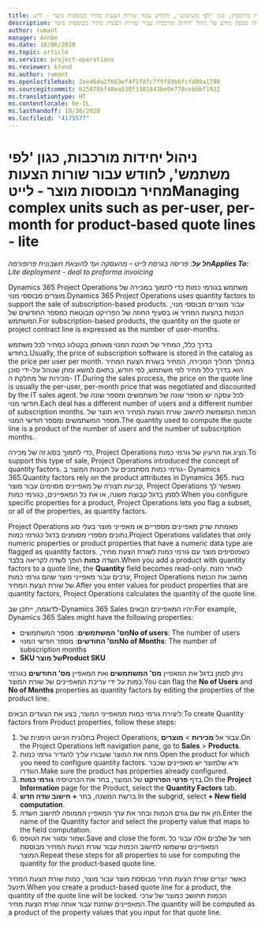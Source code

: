 ```yaml
---
title: ניהול יחידות מורכבות, כגון 'לפי משתמש', לחודש עבור שורות הצעות מחיר מבוססות מוצר - לייט
description: נושא זה מספק מידע על ניהול יחידות מורכבות עבור שורות הצעות מחיר מבוססות מוצר.
author: rumant
manager: Annbe
ms.date: 10/06/2020
ms.topic: article
ms.service: project-operations
ms.reviewer: kfend
ms.author: rumant
ms.openlocfilehash: 2ee46da2f663ef4f5f8fc7f9f89b6fcfd09a1798
ms.sourcegitcommit: 625878bf48ea530f3381843be0e778cebbbf1922
ms.translationtype: HT
ms.contentlocale: he-IL
ms.lasthandoff: 10/30/2020
ms.locfileid: "4175577"
---
```

# <a name="managing-complex-units-such-as-per-user-per-month-for-product-based-quote-lines---lite"></a><span data-ttu-id="50d69-103">ניהול יחידות מורכבות, כגון 'לפי משתמש', לחודש עבור שורות הצעות מחיר מבוססות מוצר - לייט</span><span class="sxs-lookup"><span data-stu-id="50d69-103">Managing complex units such as per-user, per-month for product-based quote lines - lite</span></span>

<span data-ttu-id="50d69-104">_**חל על**: פריסה בגרסת לייט – מהעסקה ועד להוצאת חשבונית פרופורמה_</span><span class="sxs-lookup"><span data-stu-id="50d69-104">_**Applies To:** Lite deployment - deal to proforma invoicing_</span></span>

<span data-ttu-id="50d69-105">Dynamics 365 Project Operations משתמש בגורמי כמות כדי לתמוך במכירה של מוצרים מבוססי מנוי.</span><span class="sxs-lookup"><span data-stu-id="50d69-105">Dynamics 365 Project Operations uses quantity factors to support the sale of subscription-based products.</span></span> <span data-ttu-id="50d69-106">עבור מוצרים מבוססי מנוי, הכמות בהצעת המחיר או בסעיף החוזה של הפרויקט מבוטאת כמספר החודשים של המשתמש.</span><span class="sxs-lookup"><span data-stu-id="50d69-106">For subscription-based products, the quantity on the quote or project contract line is expressed as the number of user-months.</span></span>

<span data-ttu-id="50d69-107">בדרך כלל, המחיר של תוכנת המנוי מאוחסן בקטלוג כמחיר לכל משתמש בחודש.</span><span class="sxs-lookup"><span data-stu-id="50d69-107">Usually, the price of subscription software is stored in the catalog as the price per user per month.</span></span> <span data-ttu-id="50d69-108">במהלך תהליך המכירה, המחיר בשורת הצעת המחיר הוא בדרך כלל מחיר לפי משתמש, לפי חודש, בתאם למשא ומתן שנוהל על-ידי סוכן מכירות של מחלקת ה- IT.</span><span class="sxs-lookup"><span data-stu-id="50d69-108">During the sales process, the price on the quote line is usually the per-user, per-month price that was negotiated and discounted by the IT sales agent.</span></span> <span data-ttu-id="50d69-109">לכל עסקה יש מספר שונה של משתמשים ומספר שונה של חודשי מנוי.</span><span class="sxs-lookup"><span data-stu-id="50d69-109">Each deal has a different number of users and a different number of subscription months.</span></span> <span data-ttu-id="50d69-110">הכמות המשמשת לחישוב שורת הצעת המחיר היא תוצר של מספר המשתמשים ומספר חודשי המנוי.</span><span class="sxs-lookup"><span data-stu-id="50d69-110">The quantity used to compute the quote line is a product of the number of users and the number of subscription months.</span></span>

<span data-ttu-id="50d69-111">כדי לתמוך בסוג זה של מכירה, Project Operations הציג את הרעיון של גורמי כמות.</span><span class="sxs-lookup"><span data-stu-id="50d69-111">To support this type of sale, Project Operations introduced the concept of quantity factors.</span></span> <span data-ttu-id="50d69-112">גורמי כמות מסתמכים על תכונות המוצר ב- Dynamics 365.</span><span class="sxs-lookup"><span data-stu-id="50d69-112">Quantity factors rely on the product attributes in Dynamics 365.</span></span> <span data-ttu-id="50d69-113">בעת קביעת תצורה של מאפיינים מסוימים עבור מוצר, Project Operations מאפשר לך לסמן בדגל קבוצת משנה, או את כל המאפיינים, כגורמי כמות.</span><span class="sxs-lookup"><span data-stu-id="50d69-113">When you configure specific properties for a product, Project Operations lets you flag a subset, or all of the properties, as quantity factors.</span></span>

<span data-ttu-id="50d69-114">Project Operations מאמתת שרק מאפיינים מספריים או מאפייני מוצר בעלי סוג נתונים מספרי מסומנים בדגל כגורמי כמות.</span><span class="sxs-lookup"><span data-stu-id="50d69-114">Project Operations validates that only numeric properties or product properties that have a numeric data type are flagged as quantity factors.</span></span> <span data-ttu-id="50d69-115">כשמוסיפים מוצר עם גורמי כמות לשורת הצעת מחיר, השדה **כמות** הופך לשדה לקריאה בלבד.</span><span class="sxs-lookup"><span data-stu-id="50d69-115">When you add a product with quantity factors to a quote line, the **Quantity** field becomes read-only.</span></span> <span data-ttu-id="50d69-116">לאחר הזנת ערכים עבור מאפייני מוצר שהם גורמי כמות, Project Operations מחשב את הכמות של שורת הצעת המחיר.</span><span class="sxs-lookup"><span data-stu-id="50d69-116">After you enter values for product properties that are quantity factors, Project Operations calculates the quantity of the quote line.</span></span>

<span data-ttu-id="50d69-117">לדוגמה, ייתכן שב-Dynamics 365 Sales יהיו המאפיינים הבאים:</span><span class="sxs-lookup"><span data-stu-id="50d69-117">For example, Dynamics 365 Sales might have the following properties:</span></span>

- <span data-ttu-id="50d69-118">**מס' המשתמשים**: מספר המשתמשים</span><span class="sxs-lookup"><span data-stu-id="50d69-118">**No of users**: The number of users</span></span>
- <span data-ttu-id="50d69-119">**מס' החודשים**: מספר חודשי המנוי</span><span class="sxs-lookup"><span data-stu-id="50d69-119">**No of Months**: The number of subscription months</span></span>
- <span data-ttu-id="50d69-120">**SKU של מוצר**</span><span class="sxs-lookup"><span data-stu-id="50d69-120">**Product SKU**</span></span>

<span data-ttu-id="50d69-121">ניתן לסמן בדגל את המאפיין **מס' המשתמשים** ואת המאפיין **מס' החודשים** כגורמי כמות על ידי עריכת המאפיינים של שורת המוצר.</span><span class="sxs-lookup"><span data-stu-id="50d69-121">You can flag the **No of Users** and **No of Months** properties as quantity factors by editing the properties of the product line.</span></span>

<span data-ttu-id="50d69-122">ליצירת גורמי כמות ממאפייני המוצר, בצע את הצעדים הבאים:</span><span class="sxs-lookup"><span data-stu-id="50d69-122">To create Quantity factors from Product properties, follow these steps:</span></span>

1. <span data-ttu-id="50d69-123">בחלונית הניווט הימנית של Project Operations, עבור אל **מכירות** > **מוצרים**.</span><span class="sxs-lookup"><span data-stu-id="50d69-123">On the Project Operations left navigation pane, go to **Sales** > **Products**.</span></span>
2. <span data-ttu-id="50d69-124">פתח את המוצר שעבורו עליך להגדיר גורמי כמות.</span><span class="sxs-lookup"><span data-stu-id="50d69-124">Open the product for which you need to configure quantity factors.</span></span> <span data-ttu-id="50d69-125">ודא שלמוצר יש מאפיינים שכבר הוגדרו.</span><span class="sxs-lookup"><span data-stu-id="50d69-125">Make sure the product has properties already configured.</span></span>
3. <span data-ttu-id="50d69-126">בדף **פרטי הפרויקט** של המוצר, בחר את הכרטיסיה **גורמי כמות**.</span><span class="sxs-lookup"><span data-stu-id="50d69-126">On the **Project Information** page for the Product, select the **Quantity Factors** tab.</span></span>
4. <span data-ttu-id="50d69-127">ברשת המשנה, בחר **+ חישוב שדה חדש‬**.</span><span class="sxs-lookup"><span data-stu-id="50d69-127">In the subgrid, select **+ New field computation**.</span></span>
5. <span data-ttu-id="50d69-128">הזן את שם גורם הכמות ובחר את ערך המאפיין הממופה לחישוב השדה.</span><span class="sxs-lookup"><span data-stu-id="50d69-128">Enter the name of the Quantity factor and select the property value that maps to the field computation.</span></span>
6. <span data-ttu-id="50d69-129">שמור וסגור את הטופס.</span><span class="sxs-lookup"><span data-stu-id="50d69-129">Save and close the form.</span></span> <span data-ttu-id="50d69-130">חזור על שלבים אלה עבור כל המאפיינים שישמשו לחישוב הכמות עבור שורת הצעת המחיר מבוססת המוצר.</span><span class="sxs-lookup"><span data-stu-id="50d69-130">Repeat these steps for all properties to use for computing the quantity for the product-based quote line.</span></span>

<span data-ttu-id="50d69-131">כאשר יוצרים שורת הצעת מחיר מבוססת מוצר עבור מוצר, כמות שורת הצעת המחיר תינעל.</span><span class="sxs-lookup"><span data-stu-id="50d69-131">When you create a product-based quote line for a product, the quantity of the quote line will be locked.</span></span> <span data-ttu-id="50d69-132">הכמות תחושב כמוצר של ערכי המאפיינים שהזנת עבור אותה שורת הצעת מחיר.</span><span class="sxs-lookup"><span data-stu-id="50d69-132">The quantity will be computed as a product of the property values that you input for that quote line.</span></span>
